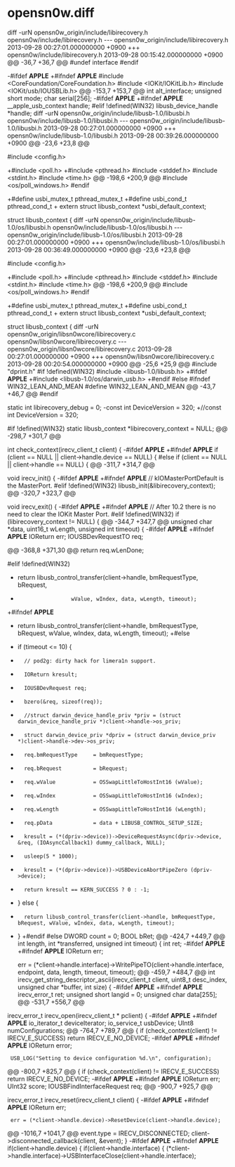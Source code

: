opensn0w.diff
=============
diff -urN opensn0w_origin/include/libirecovery.h opensn0w/include/libirecovery.h
--- opensn0w_origin/include/libirecovery.h	2013-09-28 00:27:01.000000000 +0900
+++ opensn0w/include/libirecovery.h	2013-09-28 00:15:42.000000000 +0900
@@ -36,7 +36,7 @@
 #undef interface
 #endif
 
-#ifdef __APPLE__
+#ifndef __APPLE__
 #include <CoreFoundation/CoreFoundation.h>
 #include <IOKit/IOKitLib.h>
 #include <IOKit/usb/IOUSBLib.h>
@@ -153,7 +153,7 @@
 		int alt_interface;
 		unsigned short mode;
 		char serial[256];
-#ifdef __APPLE__
+#ifndef __APPLE__
         __apple_usb_context handle;
 #elif !defined(WIN32)
 		libusb_device_handle *handle;
diff -urN opensn0w_origin/include/libusb-1.0/libusbi.h opensn0w/include/libusb-1.0/libusbi.h
--- opensn0w_origin/include/libusb-1.0/libusbi.h	2013-09-28 00:27:01.000000000 +0900
+++ opensn0w/include/libusb-1.0/libusbi.h	2013-09-28 00:39:26.000000000 +0900
@@ -23,6 +23,8 @@
 
 #include <config.h>
 
+#include <poll.h>
+#include <pthread.h>
 #include <stddef.h>
 #include <stdint.h>
 #include <time.h>
@@ -198,6 +200,9 @@
 #include <os/poll_windows.h>
 #endif
 
+#define usbi_mutex_t pthread_mutex_t
+#define usbi_cond_t pthread_cond_t
+
 extern struct libusb_context *usbi_default_context;
 
 struct libusb_context {
diff -urN opensn0w_origin/include/libusb-1.0/os/libusbi.h opensn0w/include/libusb-1.0/os/libusbi.h
--- opensn0w_origin/include/libusb-1.0/os/libusbi.h	2013-09-28 00:27:01.000000000 +0900
+++ opensn0w/include/libusb-1.0/os/libusbi.h	2013-09-28 00:36:49.000000000 +0900
@@ -23,6 +23,8 @@
 
 #include <config.h>
 
+#include <poll.h>
+#include <pthread.h>
 #include <stddef.h>
 #include <stdint.h>
 #include <time.h>
@@ -198,6 +200,9 @@
 #include <os/poll_windows.h>
 #endif
 
+#define usbi_mutex_t pthread_mutex_t
+#define usbi_cond_t pthread_cond_t
+
 extern struct libusb_context *usbi_default_context;
 
 struct libusb_context {
diff -urN opensn0w_origin/libsn0wcore/libirecovery.c opensn0w/libsn0wcore/libirecovery.c
--- opensn0w_origin/libsn0wcore/libirecovery.c	2013-09-28 00:27:01.000000000 +0900
+++ opensn0w/libsn0wcore/libirecovery.c	2013-09-28 00:20:54.000000000 +0900
@@ -25,6 +25,9 @@
 #include "dprint.h"
 #if !defined(WIN32)
 #include <libusb-1.0/libusb.h>
+#ifdef __APPLE__
+#include <libusb-1.0/os/darwin_usb.h>
+#endif
 #else
 #ifndef WIN32_LEAN_AND_MEAN
 #define WIN32_LEAN_AND_MEAN
@@ -43,7 +46,7 @@
 #endif
 
 static int libirecovery_debug = 0;
-const int DeviceVersion = 320;
+//const int DeviceVersion = 320;
 
 #if !defined(WIN32)
 static libusb_context *libirecovery_context = NULL;
@@ -298,7 +301,7 @@
 
 int check_context(irecv_client_t client)
 {
-#ifdef __APPLE__
+#ifndef __APPLE__
 	if (client == NULL || client->handle.device == NULL) {
 #else
     if (client == NULL || client->handle == NULL) {
@@ -311,7 +314,7 @@
 
 void irecv_init()
 {
-#ifdef __APPLE__
+#ifndef __APPLE__
     // kIOMasterPortDefault is the MasterPort.
 #elif !defined(WIN32)
 	libusb_init(&libirecovery_context);
@@ -320,7 +323,7 @@
 
 void irecv_exit()
 {
-#ifdef __APPLE__
+#ifndef __APPLE__
     // After 10.2 there is no need to clear the IOKit Master Port.
 #elif !defined(WIN32)
 	if (libirecovery_context != NULL) {
@@ -344,7 +347,7 @@
 			   unsigned char *data,
 			   uint16_t wLength, unsigned int timeout)
 {
-#ifdef __APPLE__
+#ifndef __APPLE__
     IOReturn err;
     IOUSBDevRequestTO req;
     
@@ -368,8 +371,30 @@
     return req.wLenDone;
 
 #elif !defined(WIN32)
-	return libusb_control_transfer(client->handle, bmRequestType, bRequest,
-				       wValue, wIndex, data, wLength, timeout);
+#ifndef __APPLE__
+	return libusb_control_transfer(client->handle, bmRequestType, bRequest, wValue, wIndex, data, wLength, timeout);
+#else
+	if (timeout <= 10) {
+		// pod2g: dirty hack for limera1n support.
+		IOReturn kresult;
+		IOUSBDevRequest req;
+		bzero(&req, sizeof(req));
+		//struct darwin_device_handle_priv *priv = (struct darwin_device_handle_priv *)client->handle->os_priv;
+		struct darwin_device_priv *dpriv = (struct darwin_device_priv *)client->handle->dev->os_priv;
+		req.bmRequestType     = bmRequestType;
+		req.bRequest          = bRequest;
+		req.wValue            = OSSwapLittleToHostInt16 (wValue);
+		req.wIndex            = OSSwapLittleToHostInt16 (wIndex);
+		req.wLength           = OSSwapLittleToHostInt16 (wLength);
+		req.pData             = data + LIBUSB_CONTROL_SETUP_SIZE;
+		kresult = (*(dpriv->device))->DeviceRequestAsync(dpriv->device, &req, (IOAsyncCallback1) dummy_callback, NULL);
+		usleep(5 * 1000);
+		kresult = (*(dpriv->device))->USBDeviceAbortPipeZero (dpriv->device);
+		return kresult == KERN_SUCCESS ? 0 : -1;
+	} else {
+		return libusb_control_transfer(client->handle, bmRequestType, bRequest, wValue, wIndex, data, wLength, timeout);
+	}
+#endif
 #else
 	DWORD count = 0;
 	BOOL bRet;
@@ -424,7 +449,7 @@
 			int length, int *transferred, unsigned int timeout)
 {
 	int ret;
-#ifdef __APPLE__
+#ifndef __APPLE__
     IOReturn err;
     
     err = (*client->handle.interface)->WritePipeTO(client->handle.interface, endpoint, data, length, timeout, timeout);
@@ -459,7 +484,7 @@
 int irecv_get_string_descriptor_ascii(irecv_client_t client, uint8_t desc_index,
 				      unsigned char *buffer, int size)
 {
-#ifdef __APPLE__
+#ifndef __APPLE__
 	irecv_error_t ret;
 	unsigned short langid = 0;
 	unsigned char data[255];
@@ -531,7 +556,7 @@
 
 irecv_error_t irecv_open(irecv_client_t * pclient)
 {
-#ifdef __APPLE__
+#ifndef __APPLE__
     io_iterator_t deviceIterator;
     io_service_t usbDevice;
     UInt8 numConfigurations;
@@ -764,7 +789,7 @@
 {
 	if (check_context(client) != IRECV_E_SUCCESS)
 		return IRECV_E_NO_DEVICE;
-#ifdef __APPLE__
+#ifndef __APPLE__
     IOReturn error;
     
     USB_LOG("Setting to device configuration %d.\n", configuration);
@@ -800,7 +825,7 @@
 {
 	if (check_context(client) != IRECV_E_SUCCESS)
 		return IRECV_E_NO_DEVICE;
-#ifdef __APPLE__
+#ifndef __APPLE__
     IOReturn err;
     UInt32 score;
     IOUSBFindInterfaceRequest req;
@@ -900,7 +925,7 @@
 
 irecv_error_t irecv_reset(irecv_client_t client)
 {
-#ifdef __APPLE__
+#ifndef __APPLE__
     IOReturn err;
     
     err = (*client->handle.device)->ResetDevice(client->handle.device);
@@ -1016,7 +1041,7 @@
 			event.type = IRECV_DISCONNECTED;
 			client->disconnected_callback(client, &event);
 		}
-#ifdef __APPLE__
+#ifndef __APPLE__
         if(client->handle.device) {
             if(client->handle.interface) {
                 (*client->handle.interface)->USBInterfaceClose(client->handle.interface);
